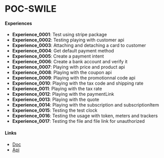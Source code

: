 # POC-SWILE

#### Experiences

- **Experience_0001**: Test using stripe package
- **Experience_0002**: Testing playing with customer api
- **Experience_0003**: Attaching and detaching a card to customer
- **Experience_0004**: Get default payment method
- **Experience_0005**: Create a payment intent
- **Experience_0006**: Create a bank account and verify it
- **Experience_0007**: Playing with price and product api
- **Experience_0008**: Playing with the coupon api
- **Experience_0009**: Playing with the promotionnal code api
- **Experience_0010**: Playing with the tax code and shipping rate
- **Experience_0011**: Playing with the tax rate
- **Experience_0012**: Playing with the paymentLink
- **Experience_0013**: Playing with the quote
- **Experience_0014**: Playing with the subscription and subscriptionItem
- **Experience_0015**: Testing the test clock
- **Experience_0016**: Testing the usage with token, meters and trackers
- **Experience_0017**: Testing the file and file link for unauthorized

#### Links

- [Doc](https://docs.stripe.com/)
- [Api](https://docs.stripe.com/api/)